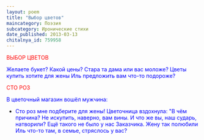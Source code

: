 ```yaml
---
layout: poem
title: "Выбор цветов"
maincategory: Поэзия
subcategory: Иронические стихи
date_published: 2013-03-13
chitalnya_id: 759958
---
```




<FONT COLOR="#ff0000">ВЫБОР ЦВЕТОВ</FONT>

<FONT COLOR="#0000ff">Желаете букет? Какой цены?
Стара та дама или вас моложе?
Цветы купить хотите для жены
Иль предложить вам что-то подороже?</FONT>

<FONT COLOR="#ff0000">СТО РОЗ</FONT>

<FONT COLOR="#0000ff">В цветочный магазин вошёл мужчина:
- Сто роз мне подберите для жены!
Цветочница вздохнула: "В чём причина?
Не искупить, наверно, вам вины.
И что же вы, наш сударь, натворили?
Ещё такого не было у нас
Заказчика. Жену так полюбили
Иль что-то там, в семье, стряслось у вас?</FONT>






